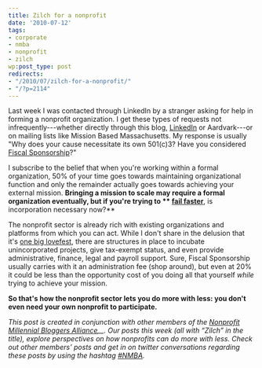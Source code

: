 ```yaml
---
title: Zilch for a nonprofit
date: '2010-07-12'
tags:
- corporate
- nmba
- nonprofit
- zilch
wp:post_type: post
redirects:
- "/2010/07/zilch-for-a-nonprofit/"
- "/?p=2114"
---
```


Last week I was contacted through LinkedIn by a stranger asking for help in forming a nonprofit organization. I get these types of requests not infrequently---whether directly through this blog, [LinkedIn](http://www.linkedin.com/in/bensheldon) or Aardvark---or on mailing lists like Mission Based Massachusetts. My response is usually "Why does your cause necessitate its own 501(c)3? Have you considered [Fiscal Sponsorship](http://foundationcenter.org/getstarted/tutorials/fiscal/index.html)?"

I subscribe to the belief that when you're working within a formal organization, 50% of your time goes towards maintaining organizational function and only the remainder actually goes towards achieving your external mission. **Bringing a mission to scale may require a formal organization eventually, but if you're trying to ** [**fail faster**](http://authentic.gilbert.org/2006/11/02/why-fail/)**, is incorporation necessary now?**

The nonprofit sector is already rich with existing organizations and platforms from which you can act. While I don't share in the delusion that it's [one big lovefest](http://www.island94.org/2006/10/nonprofit-competition-concept-map/), there are structures in place to incubate unincorporated projects, give tax-exempt status, and even provide administrative, finance, legal and payroll support. Sure, Fiscal Sponsorship usually carries with it an administration fee (shop around), but even at 20% it could be less than the opportunity cost of you doing all that yourself _while_ trying to achieve your mission.

**So that's how the nonprofit sector lets you do more with less: you don't even need your own nonprofit to participate.**

_This post is created in conjunction with other members of the [Nonprofit Millennial Bloggers Alliance](http://www.allisonj.org/2009/10/13/nonprofit-millenial-bloggers/)__. Our posts this week (all with “Zilch” in the title), explore perspectives on how nonprofits can do more with less. Check out other members’ posts and get in on twitter conversations regarding these posts by using the hashtag [#NMBA](http://twitter.com/#search?q=%23nmba)._
